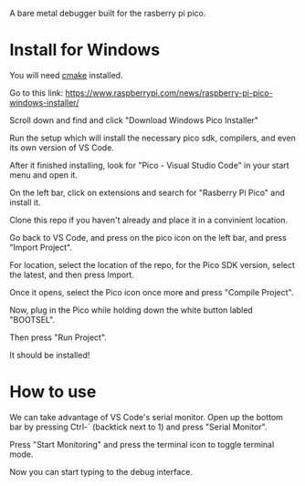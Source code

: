 A bare metal debugger built for the rasberry pi pico.

# Install for Windows
You will need [cmake](https://cmake.org/download/) installed.

Go to this link: https://www.raspberrypi.com/news/raspberry-pi-pico-windows-installer/

Scroll down and find and click "Download Windows Pico Installer"

Run the setup which will install the necessary pico sdk, compilers, and even its own version of VS Code.

After it finished installing, look for "Pico - Visual Studio Code" in your start menu and open it.

On the left bar, click on extensions and search for "Rasberry Pi Pico" and install it.

Clone this repo if you haven't already and place it in a convinient location.

Go back to VS Code, and press on the pico icon on the left bar, and press "Import Project".

For location, select the location of the repo, for the Pico SDK version, select the latest, and then press Import.

Once it opens, select the Pico icon once more and press "Compile Project".

Now, plug in the Pico while holding down the white button labled "BOOTSEL".

Then press "Run Project".

It should be installed!

# How to use
We can take advantage of VS Code's serial monitor. Open up the bottom bar by pressing Ctrl-` (backtick next to 1) and press "Serial Monitor".

Press "Start Monitoring" and press the terminal icon to toggle terminal mode.

Now you can start typing to the debug interface.
